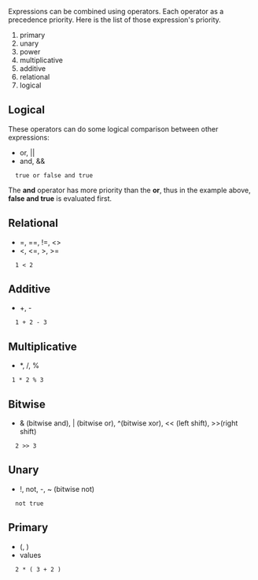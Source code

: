 Expressions can be combined using operators. Each operator as a precedence priority. Here is the list of those expression's priority.
1. primary
2. unary
3. power
4. multiplicative
5. additive
6. relational
7. logical

## Logical

These operators can do some logical comparison between other expressions:

* or, ||
* and, &&

```
  true or false and true
```

The **and** operator has more priority than the **or**, thus in the example above, **false and true** is evaluated first.

## Relational

* =, ==, !=, <>
* <, <=, >, >=

```
  1 < 2
```

## Additive

* +, -

```
  1 + 2 - 3
```

## Multiplicative

* *, /, %

```
 1 * 2 % 3
```

## Bitwise

* & (bitwise and), | (bitwise or), ^(bitwise xor), << (left shift), >>(right shift)

```
  2 >> 3
```

## Unary

* !, not, -, ~ (bitwise not)

```
  not true
```

## Primary

* (, )
* values

```
  2 * ( 3 + 2 )
```